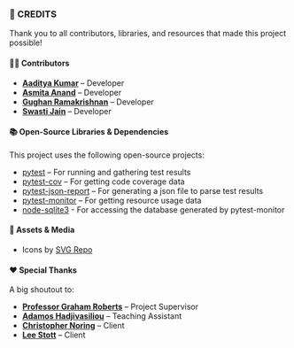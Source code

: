 ### 📜 CREDITS

Thank you to all contributors, libraries, and resources that made this project possible!  

#### 👨‍💻 Contributors   
- **[Aaditya Kumar](https://github.com/aaditya1903)** – Developer 
- **[Asmita Anand](https://github.com/aanand024)** – Developer 
- **[Gughan Ramakrishnan](https://github.com/GughanR)** – Developer  
- **[Swasti Jain](https://github.com/swasjn)** – Developer
  
#### 📚 Open-Source Libraries & Dependencies  
This project uses the following open-source projects:  
- [pytest](https://github.com/pytest-dev/pytest) – For running and gathering test results
- [pytest-cov](https://github.com/pytest-dev/pytest-cov) – For getting code coverage data
- [pytest-json-report](https://github.com/numirias/pytest-json-report) – For generating a json file to parse test results
- [pytest-monitor](https://github.com/CFMTech/pytest-monitor) – For getting resource usage data
- [node-sqlite3](https://github.com/TryGhost/node-sqlite3) - For accessing the database generated by pytest-monitor

#### 🎨 Assets & Media  
- Icons by [SVG Repo](https://www.svgrepo.com/)  

#### ❤️ Special Thanks  
A big shoutout to:  
- **[Professor Graham Roberts](https://github.com/)** – Project Supervisor
- **[Adamos Hadjivasiliou](https://github.com/)** – Teaching Assistant
- **[Christopher Noring](https://github.com/softchris)** – Client
- **[Lee Stott](https://github.com/)** – Client
